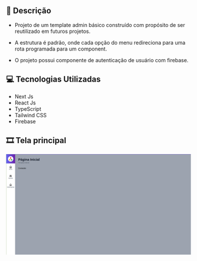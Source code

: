 ## 📜 Descrição

- Projeto de um template admin básico construído com propósito de ser reutilizado em futuros projetos.

- A estrutura é padrão, onde cada opção do menu redireciona para uma rota programada para um component.

- O projeto possui componente de autenticação de usuário com firebase.
## 💻 Tecnologias Utilizadas

- Next Js
- React Js
- TypeScript
- Tailwind CSS
- Firebase

## 🎞️ Tela principal

![alt text](./public/prints/image_print.png)